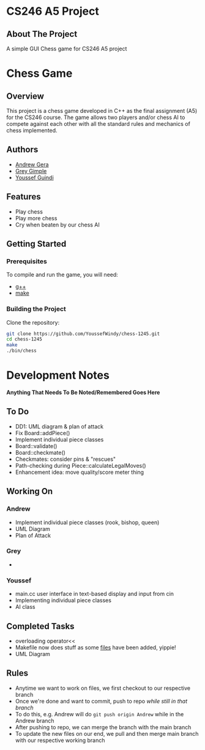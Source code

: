 # CS246 A5 Project

## About The Project
A simple GUI Chess game for CS246 A5 project

# Chess Game

## Overview

This project is a chess game developed in C++ as the final assignment (A5) for the CS246 course. The game allows two players and/or chess AI to compete against each other with all the standard rules and mechanics of chess implemented.

## Authors

- [Andrew Gera](https://github.com/Angeraa "Andrew Gera")
- [Grey Gimple](https://github.com/greygimple "Grey Gimple")
- [Youssef Guindi](https://github.com/YoussefWindy "Youssef Windy")

## Features

- Play chess
- Play more chess
- Cry when beaten by our chess AI

## Getting Started

### Prerequisites

To compile and run the game, you will need:

- [g++](https://gcc.gnu.org/ "Woah")
- [make](https://www.make.com/en "Make")

### Building the Project

Clone the repository:
```sh
git clone https://github.com/YoussefWindy/chess-1245.git
cd chess-1245
make
./bin/chess
```

# Development Notes
**Anything That Needs To Be Noted/Remembered Goes Here**

## To Do
- DD1: UML diagram & plan of attack
- Fix Board::addPiece()
- Implement individual piece classes
- Board::validate()
- Board::checkmate()
- Checkmates: consider pins & "rescues"
- Path-checking during Piece::calculateLegalMoves()
- Enhancement idea: move quality/score meter thing

## Working On

### Andrew
- Implement individual piece classes (rook, bishop, queen)
- UML Diagram
- Plan of Attack

### Grey
-

### Youssef
- main.cc user interface in text-based display and input from cin
- Implementing individual piece classes
- AI class

## Completed Tasks
- overloading operator<<
- Makefile now does stuff as some [files](https://www.youtube.com/watch?v=dQw4w9WgXcQ "files ;)") have been added, yippie!
- UML Diagram

## Rules
- Anytime we want to work on files, we first checkout to our respective branch
- Once we're done and want to commit, push to repo *while still in that branch*
- To do this, e.g. Andrew will do `git push origin Andrew` while in the Andrew branch
- After pushing to repo, we can merge the branch with the main branch
- To update the new files on our end, we pull and then merge main branch with our respective working branch

